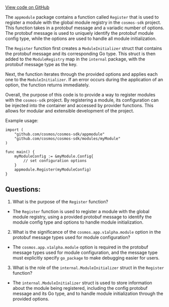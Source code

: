 [View code on GitHub](https://github.com/cosmos/cosmos-sdk.git/core/appmodule/register.go)

The `appmodule` package contains a function called `Register` that is used to register a module with the global module registry in the `cosmos-sdk` project. This function takes in a protobuf message and a variadic number of options. The protobuf message is used to uniquely identify the protobuf module config type, while the options are used to handle all module initialization.

The `Register` function first creates a `ModuleInitializer` struct that contains the protobuf message and its corresponding Go type. This struct is then added to the `ModuleRegistry` map in the `internal` package, with the protobuf message type as the key.

Next, the function iterates through the provided options and applies each one to the `ModuleInitializer`. If an error occurs during the application of an option, the function returns immediately.

Overall, the purpose of this code is to provide a way to register modules with the `cosmos-sdk` project. By registering a module, its configuration can be injected into the container and accessed by provider functions. This allows for modular and extensible development of the project.

Example usage:

```
import (
    "github.com/cosmos/cosmos-sdk/appmodule"
    "github.com/cosmos/cosmos-sdk/modules/myModule"
)

func main() {
    myModuleConfig := &myModule.Config{
        // set configuration options
    }
    appmodule.Register(myModuleConfig)
}
```
## Questions: 
 1. What is the purpose of the `Register` function?
- The `Register` function is used to register a module with the global module registry, using a provided protobuf message to identify the module config type and options to handle module initialization.

2. What is the significance of the `cosmos.app.v1alpha.module` option in the protobuf message types used for module configuration?
- The `cosmos.app.v1alpha.module` option is required in the protobuf message types used for module configuration, and the message type must explicitly specify `go_package` to make debugging easier for users.

3. What is the role of the `internal.ModuleInitializer` struct in the `Register` function?
- The `internal.ModuleInitializer` struct is used to store information about the module being registered, including the config protobuf message and its Go type, and to handle module initialization through the provided options.